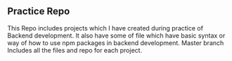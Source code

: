 ## Practice Repo
This Repo includes projects which I have created during practice of Backend development.
It also have some of file which have basic syntax or way of how to use npm packages in backend development.
Master branch Includes all the files and repo for each project.


